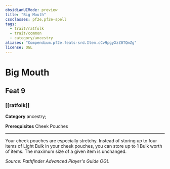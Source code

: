 ```yaml
---
obsidianUIMode: preview
title: "Big Mouth"
cssclasses: pf2e,pf2e-spell
tags:
  - trait/ratfolk
  - trait/common
  - category/ancestry
aliases: "Compendium.pf2e.feats-srd.Item.cCv9pgyXzZ0TQmZg"
license: OGL
---
```

# Big Mouth
## Feat 9
### [[ratfolk]]

**Category** ancestry; 



**Prerequisites** Cheek Pouches
* * *
Your cheek pouches are especially stretchy. Instead of storing up to four items of Light Bulk in your cheek pouches, you can store up to 1 Bulk worth of items. The maximum size of a given item is unchanged.

*Source: Pathfinder Advanced Player's Guide*
*OGL*